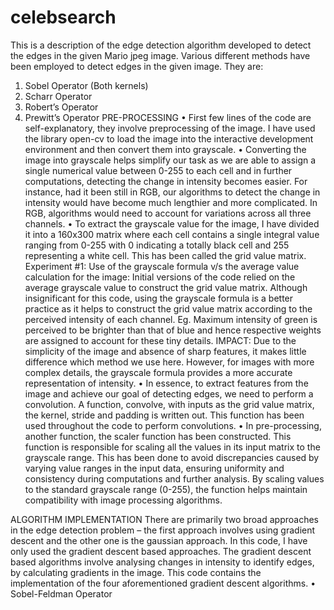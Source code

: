 # celebsearch
This is a description of the edge detection algorithm developed to detect the edges in the given Mario jpeg image.
Various different methods have been employed to detect edges in the given image. They are:
1.	Sobel Operator (Both kernels)
2.	Scharr Operator
3.	Robert’s Operator
4.	Prewitt’s Operator
PRE-PROCESSING
•	First few lines of the code are self-explanatory, they involve preprocessing of the image. I have used the library open-cv to load the image into the interactive development environment and then convert them into grayscale. 
•	Converting the image into grayscale helps simplify our task as we are able to assign a single numerical value between 0-255 to each cell and in further computations, detecting the change in intensity becomes easier. For instance, had it been still in RGB, our algorithms to detect the change in intensity would have become much lengthier and more complicated. In RGB, algorithms would need to account for variations across all three channels. 
•	To extract the grayscale value for the image, I have divided it into a 160x300 matrix where each cell contains a single integral value ranging from 0-255 with 0 indicating a totally black cell and 255 representing a white cell. This has been called the grid value matrix.
Experiment #1: Use of the grayscale formula v/s the average value calculation for the image:
Initial versions of the code relied on the average grayscale value to construct the grid value matrix. Although insignificant for this code, using the grayscale formula is a better practice as it helps to construct the grid value matrix according to the perceived intensity of each channel. Eg. Maximum intensity of green is perceived to be brighter than that of blue and hence respective weights are assigned to account for these tiny details. 
IMPACT: Due to the simplicity of the image and absence of sharp features, it makes little difference which method we use here. However, for images with more complex details, the grayscale formula provides a more accurate representation of intensity.
•	In essence, to extract features from the image and achieve our goal of detecting edges, we need to perform a convolution. A function, convolve, with inputs as the grid value matrix, the kernel, stride and padding is written out. This function has been used throughout the code to perform convolutions. 
•	In pre-processing, another function, the scaler function has been constructed. This function is responsible for scaling all the values in its input matrix to the grayscale range. This has been done to avoid discrepancies caused by varying value ranges in the input data, ensuring uniformity and consistency during computations and further analysis. By scaling values to the standard grayscale range (0-255), the function helps maintain compatibility with image processing algorithms. 

ALGORITHM IMPLEMENTATION
There are primarily two broad approaches in the edge detection problem – the first approach involves using gradient descent and the other one is the gaussian approach. In this code, I have only used the gradient descent based approaches. 
The gradient descent based algorithms involve analysing changes in intensity to identify edges, by calculating gradients in the image. This code contains the implementation of the four aforementioned gradient descent algorithms. 
•	Sobel-Feldman Operator

